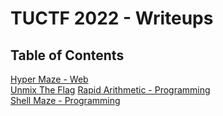 # TUCTF 2022 - Writeups

## Table of Contents
[Hyper Maze - Web](./Hyper%20Maze/README.md)  
[Unmix The Flag](./Unmix%20The%20Flag/README.md)
[Rapid Arithmetic - Programming](./Rapid%20Arithmetic/README.md)  
[Shell Maze - Programming](./Shell%20Maze/README.md)  



